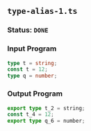 ## `type-alias-1.ts`

### Status: `DONE`

### Input Program

```typescript
type t = string;
const t = 12;
type q = number;
```

### Output Program

```typescript
export type t_2 = string;
const t_4 = 12;
export type q_6 = number;
```


